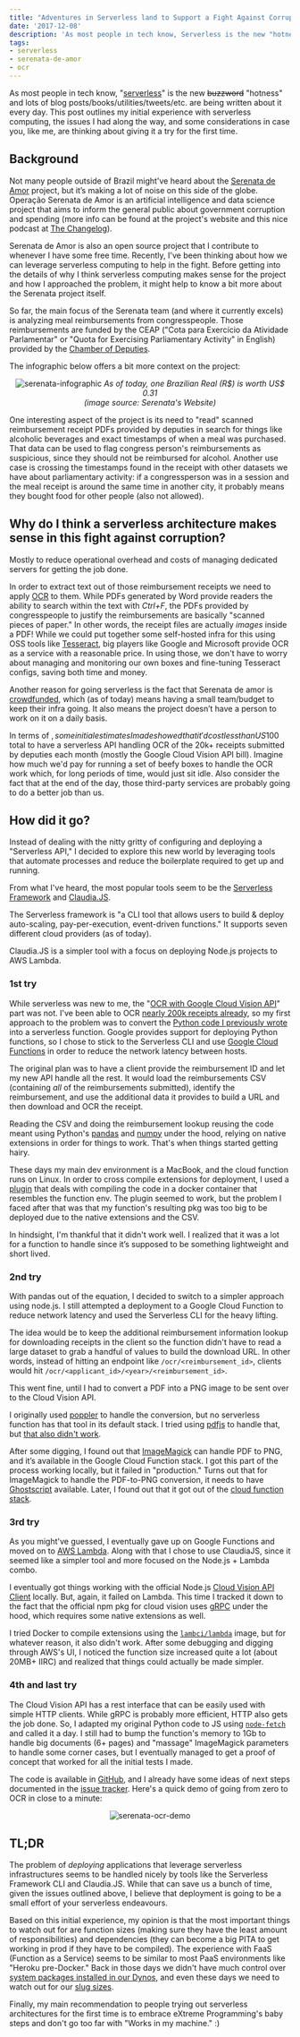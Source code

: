 ```yaml
---
title: "Adventures in Serverless land to Support a Fight Against Corruption"
date: '2017-12-08'
description: 'As most people in tech know, Serverless is the new "hotness". This post outlines my initial experience with it, the issues I had along the way and some considerations in case you, like me, are thinking about giving it a try for the first time'
tags:
- serverless
- serenata-de-amor
- ocr
---
```


As most people in tech know,
"[serverless](https://www.martinfowler.com/articles/serverless.html)" is the new
~~buzzword~~ "hotness" and lots of blog posts/books/utilities/tweets/etc. are
being written about it every day. This post outlines my initial experience with
serverless computing, the issues I had along the way, and some considerations in
case you, like me, are thinking about giving it a try for the first time.

## Background

Not many people outside of Brazil might've heard about the [Serenata de
Amor](https://serenatadeamor.org/en/) project, but it’s making a lot of noise on
this side of the globe. Operação Serenata de Amor is an artificial intelligence
and data science project that aims to inform the general public about government
corruption and spending (more info can be found at the project's website and
this nice podcast at [The Changelog](https://changelog.com/podcast/268)).

Serenata de Amor is also an open source project that I contribute to whenever I
have some free time. Recently, I've been thinking about how we can leverage
serverless computing to help in the fight. Before getting into the details of
why I think serverless computing makes sense for the project and how I
approached the problem, it might help to know a bit more about the Serenata
project itself.

So far, the main focus of the Serenata team (and where it currently excels) is
analyzing meal reimbursements from congresspeople. Those reimbursements are
funded by the CEAP ("Cota para Exercício da Atividade Parlamentar" or "Quota for
Exercising Parliamentary Activity" in English) provided by the [Chamber of
Deputies](https://en.wikipedia.org/wiki/Chamber_of_Deputies_(Brazil)).

The infographic below offers a bit more context on the project:

<center>
  <img src="https://serenatadeamor.org/images/infographic.png" alt="serenata-infographic" />
  <em>As of today, one Brazilian Real (R$) is worth US$ 0.31<br>(image source:
  Serenata's Website)</em>
</center>

One interesting aspect of the project is its need to "read" scanned
reimbursement receipt PDFs provided by deputies in search for things like
alcoholic beverages and exact timestamps of when a meal was purchased. That data
can be used to flag congress person's reimbursements as suspicious, since they
should not be reimbursed for alcohol. Another use case is crossing the
timestamps found in the receipt with other datasets we have about parliamentary
activity: if a congressperson was in a session and the meal receipt is around
the same time in another city, it probably means they bought food for other
people (also not allowed).

## Why do I think a serverless architecture makes sense in this fight against corruption?

Mostly to reduce operational overhead and costs of managing dedicated servers
for getting the job done.

In order to extract text out of those reimbursement receipts we need to apply
[OCR](https://en.wikipedia.org/wiki/Optical_character_recognition) to them.
While PDFs generated by Word provide readers the ability to search within the
text with _Ctrl+F_, the PDFs provided by congresspeople to justify the
reimbursements are basically "scanned pieces of paper." In other words, the
receipt files are actually _images_ inside a PDF! While we could put together
some self-hosted infra for this using OSS tools like
[Tesseract](https://github.com/tesseract-ocr/tesseract#tesseract-ocr), big
players like Google and Microsoft provide OCR as a service with a reasonable
price. In using those, we don't have to worry about managing and monitoring our
own boxes and fine-tuning Tesseract configs, saving both time and money.

Another reason for going serverless is the fact that Serenata de amor is
[crowdfunded](https://apoia.se/serenata), which (as of today) means having a
small team/budget to keep their infra going. It also means the project doesn’t
have a person to work on it on a daily basis.

In terms of $, some initial estimates I made showed that it'd cost less than
US$100 total to have a serverless API handling OCR of the 20k+ receipts
submitted by deputies each month (mostly the Google Cloud Vision API bill).
Imagine how much we'd pay for running a set of beefy boxes to handle the OCR
work which, for long periods of time, would just sit idle. Also consider the
fact that at the end of the day, those third-party services are probably going
to do a better job than us.

## How did it go?

Instead of dealing with the nitty gritty of configuring and deploying a
"Serverless API," I decided to explore this new world by leveraging tools that
automate processes and reduce the boilerplate required to get up and running.

From what I've heard, the most popular tools seem to be the [Serverless
Framework](http://serverless.com/) and [Claudia.JS](https://claudiajs.com/).

The Serverless framework is "a CLI tool that allows users to build & deploy
auto-scaling, pay-per-execution, event-driven functions." It supports seven
different cloud providers (as of today).

Claudia.JS is a simpler tool with a focus on deploying Node.js projects to AWS
Lambda.

### 1st try


While serverless was new to me, the "[OCR with Google Cloud Vision
API](https://github.com/datasciencebr/serenata-de-amor/blob/master/research/develop/2016-12-30-fgrehm-ocr-receipts-with-google-cloud-vision.ipynb)"
part was not. I've been able to OCR [nearly 200k receipts
already](https://github.com/datasciencebr/serenata-de-amor/blob/master/docs/receipts-ocr.md),
so my first approach to the problem was to convert the [Python code I previously
wrote](https://gist.github.com/fgrehm/d3612ee6a84fc74e4595e52078040d46) into a
serverless function. Google provides support for deploying Python functions, so
I chose to stick to the Serverless CLI and use [Google Cloud
Functions](https://cloud.google.com/functions/) in order to reduce the network
latency between hosts.

The original plan was to have a client provide the reimbursement ID and let my
new API handle all the rest. It would load the reimbursements CSV (containing
_all_ of the reimbursements submitted), identify the reimbursement, and use the
additional data it provides to build a URL and then download and OCR the
receipt.

Reading the CSV and doing the reimbursement lookup reusing the code meant using
Python's [pandas](http://pandas.pydata.org/) and [numpy](http://www.numpy.org/)
under the hood, relying on native extensions in order for things to work. That's
when things started getting hairy.

These days my main dev environment is a MacBook, and the cloud function runs on
Linux. In order to cross compile extensions for deployment, I used a
[plugin](https://github.com/UnitedIncome/serverless-python-requirements#serverless-python-requirements)
that deals with compiling the code in a docker container that resembles the
function env. The plugin seemed to work, but the problem I faced after that was
that my function's resulting pkg was too big to be deployed due to the native
extensions and the CSV.

In hindsight, I'm thankful that it didn't work well. I realized that it was a
lot for a function to handle since it’s supposed to be something lightweight and
short lived.

### 2nd try

With pandas out of the equation, I decided to switch to a simpler approach using
node.js. I still attempted a deployment to a Google Cloud Function to reduce
network latency and used the Serverless CLI for the heavy lifting.

The idea would be to keep the additional reimbursement information lookup for
downloading receipts in the client so the function didn't have to read a large
dataset to grab a handful of values to build the download URL. In other words,
instead of hitting an endpoint like `/ocr/<reimbursement_id>`, clients would hit
`/ocr/<applicant_id>/<year>/<reimbursement_id>`.

This went fine, until I had to convert a PDF into a PNG image to be sent over to
the Cloud Vision API.

I originally used [poppler](https://poppler.freedesktop.org/) to handle the
conversion, but no serverless function has that tool in its default stack. I
tried using [pdfjs](https://github.com/mozilla/pdf.js/#pdfjs) to handle that,
but [that also didn't work](https://github.com/mozilla/pdf.js/issues/8489).

After some digging, I found out that [ImageMagick](http://www.imagemagick.org/)
can handle PDF to PNG, and it’s available in the Google Cloud Function stack. I
got this part of the process working locally, but it failed in "production."
Turns out that for ImageMagick to handle the PDF-to-PNG conversion, it needs to
have [Ghostscript](https://www.ghostscript.com/) available. Later, I found out
that it got out of the [cloud function
stack](https://stackoverflow.com/a/45105954).

### 3rd try

As you might've guessed, I eventually gave up on Google Functions and moved on
to [AWS Lambda](https://aws.amazon.com/lambda/). Along with that I chose to use
ClaudiaJS, since it seemed like a simpler tool and more focused on the Node.js +
Lambda combo.

I eventually got things working with the official Node.js [Cloud Vision API
Client](https://www.npmjs.com/package/@google-cloud/vision) locally. But, again,
it failed on Lambda. This time I tracked it down to the fact that the official
npm pkg for cloud vision uses [gRPC](https://grpc.io/) under the hood, which
requires some native extensions as well.

I tried Docker to compile extensions using the
[`lambci/lambda`](https://github.com/lambci/docker-lambda) image, but for
whatever reason, it also didn't work. After some debugging and digging through
AWS's UI, I noticed the function size increased quite a lot (about 20MB+ IIRC)
and realized that things could actually be made simpler.

### 4th and last try

The Cloud Vision API has a rest interface that can be easily used with simple
HTTP clients. While gRPC is probably more efficient, HTTP also gets the job
done. So, I adapted my original Python code to JS using
[`node-fetch`](https://github.com/bitinn/node-fetch) and called it a day. I
still had to bump the function's memory to 1Gb to handle big documents (6+
pages) and "massage" ImageMagick parameters to handle some corner cases, but I
eventually managed to get a proof of concept that worked for all the initial
tests I made.

The code is available in [GitHub](https://github.com/fgrehm/serenata-ocr), and I
already have some ideas of next steps documented in the [issue
tracker](https://github.com/fgrehm/serenata-ocr/issues). Here's a quick demo of
going from zero to OCR in close to a minute:

<script type="text/javascript" src="https://asciinema.org/a/149404.js" id="asciicast-149404" async></script>
<noscript>
  <center>
    <img src="https://user-images.githubusercontent.com/81859/33225931-5ccaed5e-d168-11e7-97b3-14f9f5d6f58c.gif" alt="serenata-ocr-demo" />
  </center>
</noscript>


## TL;DR

The problem of _deploying_ applications that leverage serverless infrastructures
seems to be handled nicely by tools like the Serverless Framework CLI and
Claudia.JS. While that can save us a bunch of time, given the issues outlined
above, I believe that deployment is going to be a small effort of your
serverless endeavours.

Based on this initial experience, my opinion is that the most important things
to watch out for are function sizes (making sure they have the least amount of
responsibilities) and dependencies (they can become a big PITA to get working in
prod if they have to be compiled). The experience with FaaS (Function as a
Service) seems to be similar to most PaaS environments like "Heroku pre-Docker."
Back in those days we didn't have much control over [system packages installed
in our Dynos](https://devcenter.heroku.com/articles/stack-packages), and even
these days we need to watch out for our [slug
sizes](https://devcenter.heroku.com/articles/slug-compiler#slug-size).

Finally, my main recommendation to people trying out serverless architectures
for the first time is to embrace eXtreme Programming's baby steps and don't go
too far with "Works in my machine." :)
